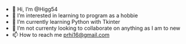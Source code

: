 - 👋 Hi, I’m @Higg54
- 👀 I’m interested in learning to program as a hobbie
- 🌱 I’m currently learning Python with Tkinter
- 💞️ I’m not currenty looking to collaborate on anything as I am to new
- 📫 How to reach me prhi16@gmail.com

<!---
Higg54/Higg54 is a ✨ special ✨ repository because its `README.md` (this file) appears on your GitHub profile.
You can click the Preview link to take a look at your changes.
--->
